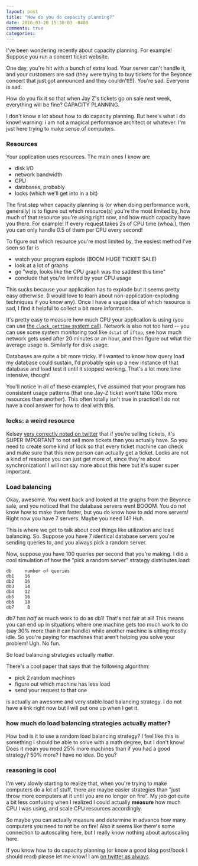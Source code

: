 ```yaml
---
layout: post
title: "How do you do capacity planning?"
date: 2016-03-20 15:30:03 -0400
comments: true
categories: 
---
```


I've been wondering recently about capacity planning. For example! Suppose you run a concert ticket website.

One day, you're hit with a bunch of extra load. Your server can't handle it, and your customers are sad (they were trying to buy tickets for the Beyonce concert that just got announced and they couldn't!!!). You're sad. Everyone is sad.

How do you fix it so that when Jay Z's tickets go on sale next week, everything will be fine? CAPACITY PLANNING.

I don't know a lot about how to do capacity planning. But here's what I do know! warning: i am not a magical performance architect or whatever. I'm just here trying to make sense of computers.

### Resources

Your application uses resources. The main ones I know are

- disk I/O
- network bandwidth
- CPU
- databases, probably
- locks (which we'll get into in a bit)

The first step when capacity planning is (or when doing performance work, generally) is to figure out which resource(s) you're the most limited by, how much of that resource you're using right now, and how much capacity have you there. For example! If every request takes 2s of CPU time (whoa.), then you can only handle 0.5 of them per CPU every second!

To figure out which resource you're most limited by, the easiest method I've seen so far is

* watch your program explode (BOOM HUGE TICKET SALE)
* look at a lot of graphs
* go "welp, looks like the CPU graph was the saddest this time"
* conclude that you're limited by your CPU usage

This sucks because your application has to explode but it seems pretty easy otherwise. (I would love to learn about non-application-exploding techniques if you know any). Once I have a vague idea of which resource is sad, I find it helpful to collect a bit more information.

It's pretty easy to measure how much CPU your application is using (you can use [the `clock_gettime` system call](http://jvns.ca/blog/2016/02/20/measuring-cpu-time-with-clock-gettime/)). Network is also not too hard -- you can use some system monitoring tool like `dstat` of `iftop`, see how much network gets used after 20 minutes or an hour, and then figure out what the average usage is. Similarly for disk usage.

Databases are quite a bit more tricky. If I wanted to know how query load my database could sustain, I'd probably spin up a new instance of that database and load test it until it stopped working. That's a lot more time intensive, though!

You'll notice in all of these examples, I've assumed that your program has consistent usage patterns (that one Jay-Z ticket won't take 100x more resources than another). This often totally isn't true in practice! I do not have a cool answer for how to deal with this.

### locks: a weird resource

Kelsey [very correctly noted on twitter](https://twitter.com/_K_E_L_S_E_Y/status/711648081545003008) that if you're selling tickets, it's SUPER IMPORTANT to not sell more tickets than you actually have. So you need to create some kind of lock so that every ticket machine can check and make sure that this new person can actually get a ticket. Locks are not a kind of resource you can just get more of, since they're about synchronization! I will not say more about this here but it's super super important.

### Load balancing

Okay, awesome. You went back and looked at the graphs from the Beyonce sale, and you noticed that the database servers went BOOOM. You do not know how to make them faster, but you do know how to add more servers! Right now you have 7 servers. Maybe you need 14? Huh.

This is where we get to talk about cool things like utilization and load balancing. So. Suppose you have 7 identical database servers you're sending queries to, and you always pick a random server.

Now, suppose you have 100 queries per second that you're making. I did a cool simulation of how the "pick a random server" strategy distributes load:

```
db     number of queries
db1    16
db2    16
db3    14
db4    12
db5    16
db6    18
db7     8
```

db7 has *half* as much work to do as db1! That's not fair at all! This means you can end up in situations where one machine gets too much work to do (say 30% more than it can handle) while another machine is sitting mostly idle. So you're paying for machines that aren't helping you solve your problem! Ugh. No fun.

So load balancing strategies actually matter.

There's a cool paper that says that the following algorithm:

* pick 2 random machines
* figure out which machine has less load
* send your request to that one

is actually an awesome and very stable load balancing strategy. I do not have a link right now but I will put one up when I get it.

### how much do load balancing strategies actually matter?

How bad is it to use a random load balancing strategy? I feel like this is something I should be able to solve with a math degree, but I don't know! Does it mean you need 25% more machines than if you had a good strategy? 50% more? I have no idea. Do you?

### reasoning is cool

I'm very slowly starting to realize that, when you're trying to make computers do a lot of stuff, there are maybe easier strategies than "just throw more computers at it until you are no longer on fire". My job got quite a bit less confusing when I realized I could actually **measure** how much CPU I was using, and scale CPU resources accordingly.

So maybe you can actually measure and determine in advance how many computers you need to not be on fire! Also it seems like there's some connection to autoscaling here, but I really know nothing about autoscaling here.

If you know how to do capacity planning (or know a good blog post/book I should read) please let me know! I am [on twitter as always](https://twitter.com/b0rk/).